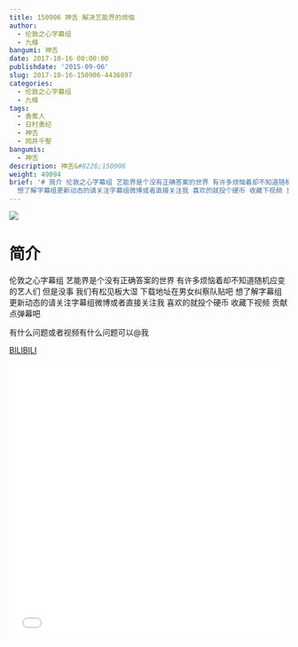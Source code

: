 ```yaml
---
title: 150906 神舌 解决艺能界的烦恼
author:
  - 伦敦之心字幕组
  - 九條
bangumi: 神舌
date: 2017-10-16 00:00:00
publishdate: '2015-09-06'
slug: 2017-10-16-150906-4436897
categories:
  - 伦敦之心字幕组
  - 九條
tags:
  - 香蕉人
  - 日村勇纪
  - 神舌
  - 岡井千聖
bangumis:
  - 神舌
description: 神舌&#8226;150906
weight: 49094
brief: '# 简介 伦敦之心字幕组 艺能界是个没有正确答案的世界 有许多烦恼着却不知道随机应变的艺人们 但是没事 我们有松见板大湿 下载地址在男女纠察队贴吧
  想了解字幕组更新动态的请关注字幕组微博或者直接关注我 喜欢的就投个硬币 收藏下视频 贡献点弹幕吧 有什么问题或者视频有什么问题可以@我'
---
```


![](https://i.imgur.com/Zpb3sRu.jpg)

# 简介  
伦敦之心字幕组 艺能界是个没有正确答案的世界 有许多烦恼着却不知道随机应变的艺人们 但是没事 我们有松见板大湿 下载地址在男女纠察队贴吧 想了解字幕组更新动态的请关注字幕组微博或者直接关注我 喜欢的就投个硬币 收藏下视频 贡献点弹幕吧


有什么问题或者视频有什么问题可以@我

  [BILIBILI](https://www.bilibili.com/video/av4436897/)


<div class="vcontainer">  <iframe class='video' src="//www.bilibili.com/blackboard/player.html?aid=4436897" width="100%" height="500" frameborder="0" allowfullscreen="allowfullscreen"></iframe></div>
